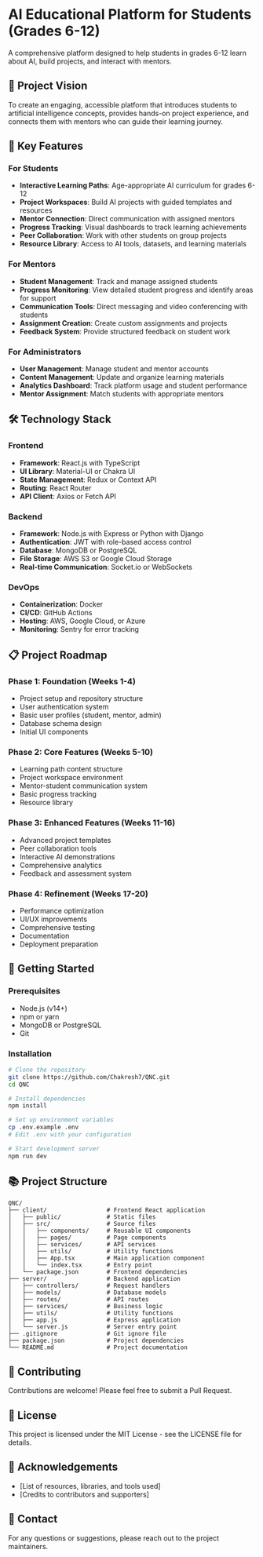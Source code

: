 # AI Educational Platform for Students (Grades 6-12)

A comprehensive platform designed to help students in grades 6-12 learn about AI, build projects, and interact with mentors.

## 🎯 Project Vision

To create an engaging, accessible platform that introduces students to artificial intelligence concepts, provides hands-on project experience, and connects them with mentors who can guide their learning journey.

## 🌟 Key Features

### For Students
- **Interactive Learning Paths**: Age-appropriate AI curriculum for grades 6-12
- **Project Workspaces**: Build AI projects with guided templates and resources
- **Mentor Connection**: Direct communication with assigned mentors
- **Progress Tracking**: Visual dashboards to track learning achievements
- **Peer Collaboration**: Work with other students on group projects
- **Resource Library**: Access to AI tools, datasets, and learning materials

### For Mentors
- **Student Management**: Track and manage assigned students
- **Progress Monitoring**: View detailed student progress and identify areas for support
- **Communication Tools**: Direct messaging and video conferencing with students
- **Assignment Creation**: Create custom assignments and projects
- **Feedback System**: Provide structured feedback on student work

### For Administrators
- **User Management**: Manage student and mentor accounts
- **Content Management**: Update and organize learning materials
- **Analytics Dashboard**: Track platform usage and student performance
- **Mentor Assignment**: Match students with appropriate mentors

## 🛠️ Technology Stack

### Frontend
- **Framework**: React.js with TypeScript
- **UI Library**: Material-UI or Chakra UI
- **State Management**: Redux or Context API
- **Routing**: React Router
- **API Client**: Axios or Fetch API

### Backend
- **Framework**: Node.js with Express or Python with Django
- **Authentication**: JWT with role-based access control
- **Database**: MongoDB or PostgreSQL
- **File Storage**: AWS S3 or Google Cloud Storage
- **Real-time Communication**: Socket.io or WebSockets

### DevOps
- **Containerization**: Docker
- **CI/CD**: GitHub Actions
- **Hosting**: AWS, Google Cloud, or Azure
- **Monitoring**: Sentry for error tracking

## 📋 Project Roadmap

### Phase 1: Foundation (Weeks 1-4)
- Project setup and repository structure
- User authentication system
- Basic user profiles (student, mentor, admin)
- Database schema design
- Initial UI components

### Phase 2: Core Features (Weeks 5-10)
- Learning path content structure
- Project workspace environment
- Mentor-student communication system
- Basic progress tracking
- Resource library

### Phase 3: Enhanced Features (Weeks 11-16)
- Advanced project templates
- Peer collaboration tools
- Interactive AI demonstrations
- Comprehensive analytics
- Feedback and assessment system

### Phase 4: Refinement (Weeks 17-20)
- Performance optimization
- UI/UX improvements
- Comprehensive testing
- Documentation
- Deployment preparation

## 🚀 Getting Started

### Prerequisites
- Node.js (v14+)
- npm or yarn
- MongoDB or PostgreSQL
- Git

### Installation
```bash
# Clone the repository
git clone https://github.com/Chakresh7/QNC.git
cd QNC

# Install dependencies
npm install

# Set up environment variables
cp .env.example .env
# Edit .env with your configuration

# Start development server
npm run dev
```

## 📚 Project Structure
```
QNC/
├── client/                 # Frontend React application
│   ├── public/             # Static files
│   ├── src/                # Source files
│   │   ├── components/     # Reusable UI components
│   │   ├── pages/          # Page components
│   │   ├── services/       # API services
│   │   ├── utils/          # Utility functions
│   │   ├── App.tsx         # Main application component
│   │   └── index.tsx       # Entry point
│   └── package.json        # Frontend dependencies
├── server/                 # Backend application
│   ├── controllers/        # Request handlers
│   ├── models/             # Database models
│   ├── routes/             # API routes
│   ├── services/           # Business logic
│   ├── utils/              # Utility functions
│   ├── app.js              # Express application
│   └── server.js           # Server entry point
├── .gitignore              # Git ignore file
├── package.json            # Project dependencies
└── README.md               # Project documentation
```

## 🤝 Contributing
Contributions are welcome! Please feel free to submit a Pull Request.

## 📄 License
This project is licensed under the MIT License - see the LICENSE file for details.

## 🙏 Acknowledgements
- [List of resources, libraries, and tools used]
- [Credits to contributors and supporters]

## 📱 Contact
For any questions or suggestions, please reach out to the project maintainers.

